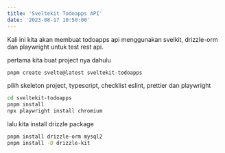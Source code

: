 ```yaml
---
title: 'Sveltekit Todoapps API'
date: '2023-08-17 10:50:00'
---
```


Kali ini kita akan membuat todoapps api menggunakan svelkit, drizzle-orm dan playwright untuk test rest api.

pertama kita buat project nya dahulu

```bash
pnpm create svelte@latest sveltekit-todoapps
```

pilih skeleton project, typescript, checklist eslint, prettier dan playwright

```bash
cd sveltekit-todoapps
pnpm install
npx playwright install chromium
```

lalu kita install drizzle package

```bash
pnpm install drizzle-orm mysql2
pnpm install -D drizzle-kit
```
